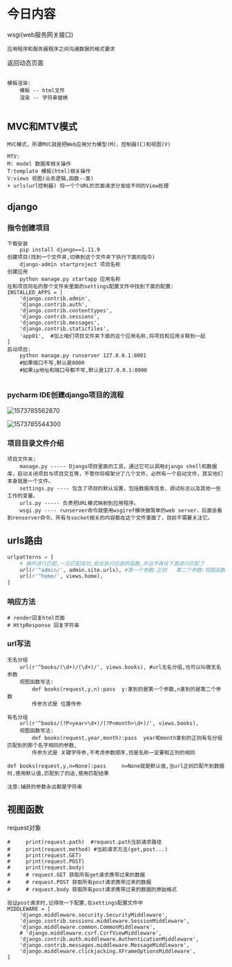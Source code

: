 # 今日内容



wsgi(web服务网关接口)

```
应用程序和服务器程序之间沟通数据的格式要求
```



返回动态页面

```

模板渲染:
    模板 -- html文件
    渲染 -- 字符串替换


```



## MVC和MTV模式

```
MVC模式，所谓MVC就是把Web应用分为模型(M)，控制器(C)和视图(V)

MTV:
M: model 数据库相关操作
T:template 模板(html)相关操作
V:views 视图(业务逻辑,函数--类)
+ urls(url控制器) 将一个个URL的页面请求分发给不同的View处理
```

## django

### 指令创建项目

```
下载安装
	pip install django==1.11.9
创建项目(找到一个文件夹,切换到这个文件夹下执行下面的指令)
	django-admin startproject 项目名称
创建应用
	python manage.py startapp 应用名称
在和项目同名的那个文件夹里面的settings配置文件中找到下面的配置:
INSTALLED_APPS = [
    'django.contrib.admin',
    'django.contrib.auth',
    'django.contrib.contenttypes',
    'django.contrib.sessions',
    'django.contrib.messages',
    'django.contrib.staticfiles',
	'app01',  #加上咱们项目文件夹下面的这个应用名称,将项目和应用关联到一起
]
启动项目:
	python manage.py runserver 127.0.0.1:8001
	#如果端口不写,默认是8000
	#如果ip地址和端口号都不写,默认是127.0.0.1:8000


```

### pycharm IDE创建django项目的流程

![1573785562870](day47.assets/1573785562870.png)

![1573785544300](day47.assets/1573785544300.png)



### 项目目录文件介绍

```
项目文件夹:
    manage.py ----- Django项目里面的工具，通过它可以调用django shell和数据库，启动关闭项目与项目交互等，不管你将框架分了几个文件，必然有一个启动文件，其实他们本身就是一个文件。
    settings.py ---- 包含了项目的默认设置，包括数据库信息，调试标志以及其他一些工作的变量。
    urls.py ----- 负责把URL模式映射到应用程序。
    wsgi.py ---- runserver命令就使用wsgiref模块做简单的web server，后面会看到renserver命令，所有与socket相关的内容都在这个文件里面了，目前不需要关注它。
```



## urls路由

```python
urlpatterns = [
    # 循环进行匹配,一旦匹配成功,就会执行后面的函数,并且不再往下面进行匹配了
    url(r'^admin/', admin.site.urls), #第一个参数:正则   第二个参数:视图函数
    url(r'^home/', views.home),  
]

```

### 响应方法

```
# render回复html页面
# HttpResponse 回复字符串
```

### url写法

```
无名分组
    url(r'^books/(\d+)/(\d+)/', views.books), #url无名分组,也可以叫做无名参数
	视图函数写法:
		def books(request,y,n):pass  y:拿到的是第一个参数,n拿到的是第二个参数
		传参方式是 位置传参
		
有名分组
    url(r'^books/(?P<year>\d+)/(?P<month>\d+)/', views.books), 
    视图函数写法:
		def books(request,year,month):pass  year和month拿到的正则有名分组匹配到的那个名字相同的参数,
		传参方式是 关键字传参,不考虑参数顺序,但是名称一定要和正则的相同
		
def books(request,y,n=None):pass	 n=None就是默认值,当url正则匹配不到数据时,使用默认值,匹配到了的话,使用匹配结果	

注意:捕获的参数永远都是字符串

```



## 视图函数

request对象

```
#     print(request.path)  #request.path当前请求路径
#     print(request.method) #当前请求方法(get,post...)
#     print(request.GET)
#     print(request.POST)
#     print(request.body)
#     # request.GET 获取所有get请求携带过来的数据
#     # request.POST 获取所有post请求携带过来的数据
#     # request.body 获取所有post请求携带过来的数据的原始格式
```



```
验证post请求时,记得改一下配置,在settings配置文件中
MIDDLEWARE = [
    'django.middleware.security.SecurityMiddleware',
    'django.contrib.sessions.middleware.SessionMiddleware',
    'django.middleware.common.CommonMiddleware',
    # 'django.middleware.csrf.CsrfViewMiddleware',
    'django.contrib.auth.middleware.AuthenticationMiddleware',
    'django.contrib.messages.middleware.MessageMiddleware',
    'django.middleware.clickjacking.XFrameOptionsMiddleware',
]


```





























































